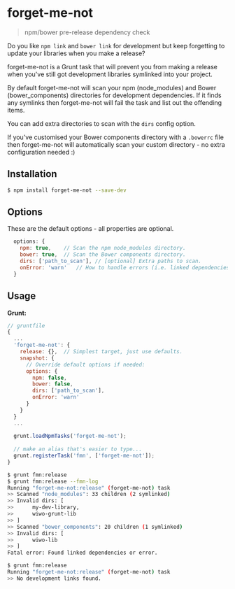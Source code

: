 forget-me-not
=============

> npm/bower pre-release dependency check

Do you like `npm link` and `bower link` for development but keep forgetting to update your libraries when you make a release?

forget-me-not is a Grunt task that will prevent you from making a release when you've still got development libraries symlinked into your project.

By default forget-me-not will scan your npm (node_modules) and Bower (bower_components) directories for development dependencies. If it finds any symlinks then forget-me-not will fail the task and list out the offending items.

You can add extra directories to scan with the `dirs` config option.

If you've customised your Bower components directory with a `.bowerrc` file then forget-me-not will automatically scan your custom directory - no extra configuration needed :)


## Installation

```bash
$ npm install forget-me-not --save-dev
```


## Options

These are the default options - all properties are optional.

```javascript
  options: {
    npm: true,    // Scan the npm node_modules directory.
    bower: true,  // Scan the Bower components directory.
    dirs: ['path_to_scan'], // [optional] Extra paths to scan.
    onError: 'warn'   // How to handle errors (i.e. linked dependencies): 'warn', 'log'.
  }
```


## Usage

__Grunt:__

```javascript
// gruntfile
{
  ...
  'forget-me-not': {
    release: {},  // Simplest target, just use defaults.
    snapshot: {
      // Override default options if needed:
      options: {
        npm: false,
        bower: false,
        dirs: ['path_to_scan'],
        onError: 'warn'
      }
    }
  }
  ...
  
  grunt.loadNpmTasks('forget-me-not');
  
  // make an alias that's easier to type...
  grunt.registerTask('fmn', ['forget-me-not']);
}
```

```bash
$ grunt fmn:release
$ grunt fmn:release --fmn-log
Running "forget-me-not:release" (forget-me-not) task
>> Scanned "node_modules": 33 children (2 symlinked)
>> Invalid dirs: [
>>      my-dev-library,
>>      wiwo-grunt-lib
>> ]
>> Scanned "bower_components": 20 children (1 symlinked)
>> Invalid dirs: [
>>      wiwo-lib
>> ]
Fatal error: Found linked dependencies or error.

$ grunt fmn:release
Running "forget-me-not:release" (forget-me-not) task
>> No development links found.
```

